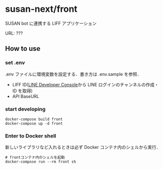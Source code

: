 # susan-next/front

SUSAN bot に連携する LIFF アプリケーション

URL: ???

## How to use

### set .env

.env ファイルに環境変数を設定する．書き方は .env.sample を参照．

- LIFF ID([LINE Developer Console](https://developers.line.biz/console/)から LINE ログインのチャンネルの作成・ID を取得)
- API BaseURL

### start developing

```
docker-compose build front
docker-compose up -d front
```

### Enter to Docker shell

新しいライブラリなど入れるときは必ず Docker コンテナ内のシェルから実行．

```
# frontコンテナ内のシェルを起動
docker-compose run --rm front sh
```
